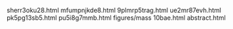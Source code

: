 sherr3oku28.html
mfumpnjkde8.html
9plmrp5trag.html
ue2mr87evh.html
pk5pg13sb5.html
pu5i8g7mmb.html
figures/mass
10bae.html
abstract.html